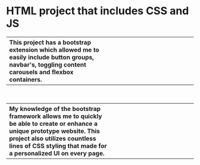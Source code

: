 <h1 align="left">HTML project that includes CSS and JS</h1>
<table>
  <th width="500" align="left">
    This project has a bootstrap extension which allowed me to easily include button groups, navbar's, toggling content carousels and flexbox containers.
  </th>
  <th width="500">
    <img>
  </th>
</table>
<br>
<table>
  <th width="500" align="left">
    My knowledge of the bootstrap framework allows me to quickly be able to create or enhance a unique prototype website. This project also utilizes countless lines of CSS styling that made for a personalized UI on every page.
  </th>
  <th width="500">
    <img>
  </th>
</table>
